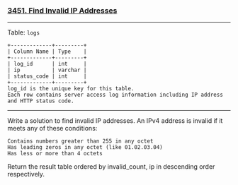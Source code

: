 ### [3451. Find Invalid IP Addresses](https://leetcode.com/problems/find-invalid-ip-addresses/description/)

- - -

Table: `logs`
```
+-------------+---------+
| Column Name | Type    |
+-------------+---------+
| log_id      | int     |
| ip          | varchar |
| status_code | int     |
+-------------+---------+
log_id is the unique key for this table.
Each row contains server access log information including IP address and HTTP status code.
```

- - -

Write a solution to find invalid IP addresses. An IPv4 address is invalid if it meets any of these conditions:

    Contains numbers greater than 255 in any octet
    Has leading zeros in any octet (like 01.02.03.04)
    Has less or more than 4 octets

Return the result table ordered by invalid_count, ip in descending order respectively. 
